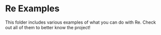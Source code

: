 # Re Examples

This folder includes various examples of what you can do with Re. Check out all of them to better know the project!
